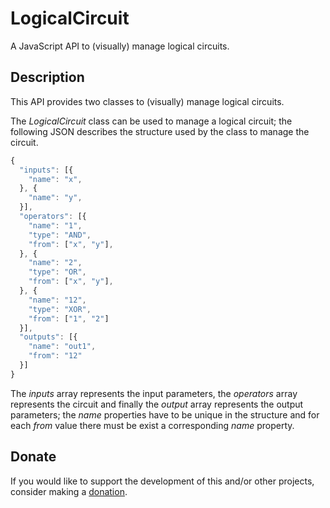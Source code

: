# LogicalCircuit
A JavaScript API to (visually) manage logical circuits.

## Description
This API provides two classes to (visually) manage logical circuits.

The *LogicalCircuit* class can be used to manage a logical circuit; the following JSON describes the structure used by the class to manage the circuit.
```javascript
{
  "inputs": [{
    "name": "x",
  }, {
    "name": "y",
  }],
  "operators": [{
    "name": "1",
    "type": "AND",
    "from": ["x", "y"],
  }, {
    "name": "2",
    "type": "OR",
    "from": ["x", "y"],
  }, {
    "name": "12",
    "type": "XOR",
    "from": ["1", "2"]
  }],
  "outputs": [{
    "name": "out1",
    "from": "12"
  }]
}
```
The *inputs* array represents the input parameters, the *operators* array represents the circuit and finally the *output* array represents the output parameters; the *name* properties have to be unique in the structure and for each *from* value there must be exist a corresponding *name* property.

## Donate
If you would like to support the development of this and/or other projects, consider making a [donation](https://www.paypal.com/donate/?business=HCDX9BAEYDF4C&no_recurring=0&currency_code=EUR).
